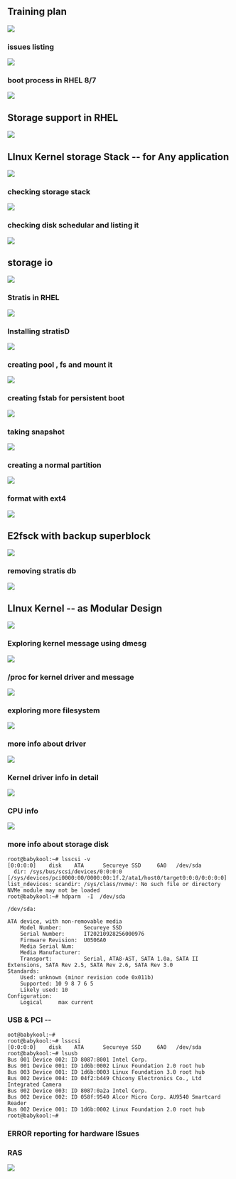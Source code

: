 ## Training plan 

<img src="plan.png">

### issues listing 

<img src="iss.png">

### boot process in RHEL 8/7 

<img src="bootprocess.png">

## Storage support in RHEL 

<img src="st.png">

## LInux Kernel storage Stack -- for Any application 

<img src="appst.png">

### checking storage stack 

<img src="stack.png">

### checking disk schedular and listing it 

<img src="list.png">

## storage io 

<img src="tool.png">

### Stratis in RHEL 

<img src="stratis.png">

### Installing stratisD 

<img src="stra.png">

### creating pool , fs and mount it 

<img src="create1.png">


### creating fstab for persistent boot 

<img src="fst.png">


### taking snapshot 

<img src="snap.png">

### creating a normal partition 

<img src="part.png">

### format with ext4 

<img src="ext4.png">

## E2fsck with backup superblock 

<img src="backup.png">

### removing stratis db 

<img src="rmst.png">

## LInux Kernel -- as Modular Design 

<img src="k.png">

### Exploring kernel message using dmesg

<img src="dms.png">

### /proc for kernel driver and message 

<img src="proc.png">

### exploring more filesystem 

<img src="kr.png">

### more info about driver 

<img src="dr.png">

### Kernel driver info in detail 

<img src="drr.png">

### CPU info 

<img src="cpu.png">

### more info about storage disk 

```
root@babykool:~# lsscsi -v
[0:0:0:0]    disk    ATA      Secureye SSD     6A0   /dev/sda 
  dir: /sys/bus/scsi/devices/0:0:0:0  [/sys/devices/pci0000:00/0000:00:1f.2/ata1/host0/target0:0:0/0:0:0:0]
list_ndevices: scandir: /sys/class/nvme/: No such file or directory
NVMe module may not be loaded
root@babykool:~# hdparm  -I  /dev/sda

/dev/sda:

ATA device, with non-removable media
	Model Number:       Secureye SSD                            
	Serial Number:      IT20210928256000976 
	Firmware Revision:  U0506A0 
	Media Serial Num:   
	Media Manufacturer: 
	Transport:          Serial, ATA8-AST, SATA 1.0a, SATA II Extensions, SATA Rev 2.5, SATA Rev 2.6, SATA Rev 3.0
Standards:
	Used: unknown (minor revision code 0x011b) 
	Supported: 10 9 8 7 6 5 
	Likely used: 10
Configuration:
	Logical		max	current

```

### USB & PCI -- 

```
oot@babykool:~# 
root@babykool:~# lsscsi
[0:0:0:0]    disk    ATA      Secureye SSD     6A0   /dev/sda 
root@babykool:~# lsusb 
Bus 001 Device 002: ID 8087:8001 Intel Corp. 
Bus 001 Device 001: ID 1d6b:0002 Linux Foundation 2.0 root hub
Bus 003 Device 001: ID 1d6b:0003 Linux Foundation 3.0 root hub
Bus 002 Device 004: ID 04f2:b449 Chicony Electronics Co., Ltd Integrated Camera
Bus 002 Device 003: ID 8087:0a2a Intel Corp. 
Bus 002 Device 002: ID 058f:9540 Alcor Micro Corp. AU9540 Smartcard Reader
Bus 002 Device 001: ID 1d6b:0002 Linux Foundation 2.0 root hub
root@babykool:~# 

```

### ERROR reporting for hardware ISsues 

### RAS

<img src="ras.png">





